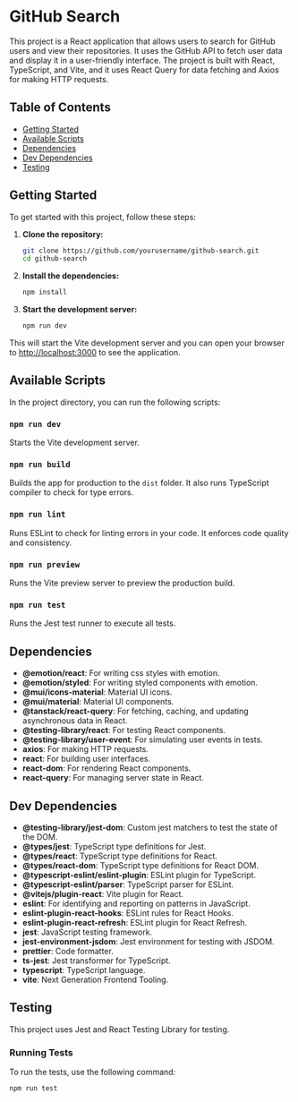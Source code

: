 # GitHub Search

This project is a React application that allows users to search for GitHub users and view their repositories. It uses the GitHub API to fetch user data and display it in a user-friendly interface. The project is built with React, TypeScript, and Vite, and it uses React Query for data fetching and Axios for making HTTP requests.

## Table of Contents

- [Getting Started](#getting-started)
- [Available Scripts](#available-scripts)
- [Dependencies](#dependencies)
- [Dev Dependencies](#dev-dependencies)
- [Testing](#testing)

## Getting Started

To get started with this project, follow these steps:

1. **Clone the repository:**

   ```bash
   git clone https://github.com/yourusername/github-search.git
   cd github-search
   ```

2. **Install the dependencies:**

   ```bash
   npm install
   ```

3. **Start the development server:**

   ```bash
   npm run dev
   ```

This will start the Vite development server and you can open your browser to [http://localhost:3000](http://localhost:3000) to see the application.

## Available Scripts

In the project directory, you can run the following scripts:

### `npm run dev`

Starts the Vite development server.

### `npm run build`

Builds the app for production to the `dist` folder. It also runs TypeScript compiler to check for type errors.

### `npm run lint`

Runs ESLint to check for linting errors in your code. It enforces code quality and consistency.

### `npm run preview`

Runs the Vite preview server to preview the production build.

### `npm run test`

Runs the Jest test runner to execute all tests.

## Dependencies

- **@emotion/react**: For writing css styles with emotion.
- **@emotion/styled**: For writing styled components with emotion.
- **@mui/icons-material**: Material UI icons.
- **@mui/material**: Material UI components.
- **@tanstack/react-query**: For fetching, caching, and updating asynchronous data in React.
- **@testing-library/react**: For testing React components.
- **@testing-library/user-event**: For simulating user events in tests.
- **axios**: For making HTTP requests.
- **react**: For building user interfaces.
- **react-dom**: For rendering React components.
- **react-query**: For managing server state in React.

## Dev Dependencies

- **@testing-library/jest-dom**: Custom jest matchers to test the state of the DOM.
- **@types/jest**: TypeScript type definitions for Jest.
- **@types/react**: TypeScript type definitions for React.
- **@types/react-dom**: TypeScript type definitions for React DOM.
- **@typescript-eslint/eslint-plugin**: ESLint plugin for TypeScript.
- **@typescript-eslint/parser**: TypeScript parser for ESLint.
- **@vitejs/plugin-react**: Vite plugin for React.
- **eslint**: For identifying and reporting on patterns in JavaScript.
- **eslint-plugin-react-hooks**: ESLint rules for React Hooks.
- **eslint-plugin-react-refresh**: ESLint plugin for React Refresh.
- **jest**: JavaScript testing framework.
- **jest-environment-jsdom**: Jest environment for testing with JSDOM.
- **prettier**: Code formatter.
- **ts-jest**: Jest transformer for TypeScript.
- **typescript**: TypeScript language.
- **vite**: Next Generation Frontend Tooling.

## Testing

This project uses Jest and React Testing Library for testing.

### Running Tests

To run the tests, use the following command:

```bash
npm run test
```
